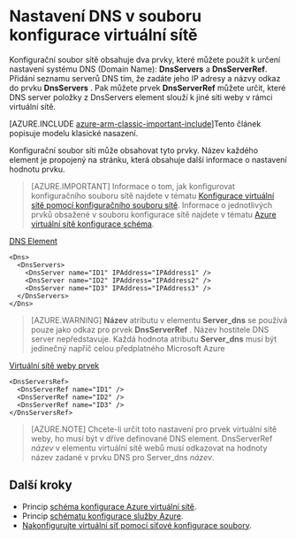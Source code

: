 <properties 
   pageTitle="Nastavení DNS v souboru konfigurace virtuální sítě | Microsoft Azure"
   description="Jak lze změnit nastavení serveru DNS v síti virtuální pomocí konfiguračního souboru virtuální sítě v modelu klasické nasazení"
   services="virtual-network"
   documentationCenter="na"
   authors="jimdial"
   manager="carmonm"
   editor="tysonn" 
   tags="azure-service-management" />
<tags 
   ms.service="virtual-network"
   ms.devlang="na"
   ms.topic="article"
   ms.tgt_pltfrm="na"
   ms.workload="infrastructure-services"
   ms.date="02/23/2016"
   ms.author="jdial" /> 


# <a name="specifying-dns-settings-in-a-virtual-network-configuration-file"></a>Nastavení DNS v souboru konfigurace virtuální sítě

Konfigurační soubor sítě obsahuje dva prvky, které můžete použít k určení nastavení systému DNS (Domain Name): **DnsServers** a **DnsServerRef**. Přidání seznamu serverů DNS tím, že zadáte jeho IP adresy a názvy odkaz do prvku **DnsServers** . Pak můžete prvek **DnsServerRef** můžete určit, které DNS server položky z DnsServers element slouží k jiné síti weby v rámci virtuální sítě.

[AZURE.INCLUDE [azure-arm-classic-important-include](../../includes/azure-arm-classic-important-include.md)]Tento článek popisuje modelu klasické nasazení.

Konfigurační soubor síti může obsahovat tyto prvky. Název každého element je propojený na stránku, která obsahuje další informace o nastavení hodnotu prvku.

>[AZURE.IMPORTANT] Informace o tom, jak konfigurovat konfiguračního souboru sítě najdete v tématu [Konfigurace virtuální sítě pomocí konfiguračního souboru sítě](virtual-networks-using-network-configuration-file.md). Informace o jednotlivých prvků obsažené v souboru konfigurace sítě najdete v tématu [Azure virtuální sítě konfigurace schéma](https://msdn.microsoft.com/library/azure/jj157100.aspx).

[DNS Element](http://go.microsoft.com/fwlink/?LinkId=248093)

    <Dns>
      <DnsServers>
        <DnsServer name="ID1" IPAddress="IPAddress1" />
        <DnsServer name="ID2" IPAddress="IPAddress2" />
        <DnsServer name="ID3" IPAddress="IPAddress3" />
      </DnsServers>
    </Dns>

>[AZURE.WARNING] **Název** atributu v elementu **Server_dns** se používá pouze jako odkaz pro prvek **DnsServerRef** . Název hostitele DNS server nepředstavuje. Každá hodnota atributu **Server_dns** musí být jedinečný napříč celou předplatného Microsoft Azure

[Virtuální sítě weby prvek](http://go.microsoft.com/fwlink/?LinkId=248093)

    <DnsServersRef>
      <DnsServerRef name="ID1" />
      <DnsServerRef name="ID2" />
      <DnsServerRef name="ID3" />
    </DnsServersRef>

>[AZURE.NOTE] Chcete-li určit toto nastavení pro prvek virtuální sítě weby, ho musí být v dříve definované DNS element. DnsServerRef *název* v elementu virtuální sítě webů musí odkazovat na hodnoty název zadané v prvku DNS pro Server_dns *název*.

## <a name="next-steps"></a>Další kroky

- Princip [schéma konfigurace Azure virtuální sítě](http://go.microsoft.com/fwlink/?LinkId=248093).
- Princip [schématu konfigurace služby Azure](https://msdn.microsoft.com/library/windowsazure/ee758710).
- [Nakonfigurujte virtuální síť pomocí síťové konfigurace soubory](virtual-networks-using-network-configuration-file.md).
